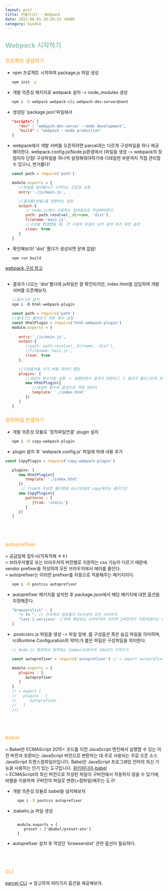 ```yaml
---
layout: post
title: 번들러(2) - Webpack
date: 2022-06-01 20:26:23 +0900
category: bundle
---
```


## <span style="color:#97cab3;font-weight:bold">Webpack 시작하기</span>
### <span style="color:#febc68;font-weight:bold">프로젝트 생성하기</span> 
   - npm 프로젝트 시작하여 package.js 파일 생성
   ```bash
      npm init -y
   ```   
   - 개발 의존성 패키지로 webpack 설치 -> node_modules 생성
   ```bash
      npm i -D webpack webpack-cli webpack-dev-server@next
   ``` 
   - 생성된 'package.json'파일에서 
   ```json
      "scripts": {
         "dev" : "webpack-dev-server --mode development", 
         "build" : "webpack --mode production"
      }
   ``` 
   - webpack에서 개발 서버를 오픈하려면 parcel과는 다르게 구성파일을 하나 제공해야한다. webpack.config.js(Node.js환경에서 )파일을 생성 -> webpack의 장점이자 단점! 구성파일을 하나씩 설정해줘야하기에 디테일한 부분까지 직접 관리할 수 있으나, 번거롭다!

   ```javascript
      const path = require('path')

      module.exports = {
         //파일을 읽어들이기 시작하는 진입점 설정
         entry:'./js/main.js',

         //결과물(번들)을 반환하는 설정
         output:{
            // node.js에서 사용하는 절대경로로 작성해야한다.
            path: path.resolve(__dirname, 'dist'),
            filename:'main.js',
            //구성을 변경했을 때, 전 구성의 파일이 남지 않게 하기 위한 옵션
            clean: true
         }
      }
   ``` 
   - 확인해보자! 'dist' 폴더가 생성되면 문제 없음!
   ```bash
      npm run build
   ```   
   [webpack 구성 참고](https://webpack.js.org/configuration/)  
   <br/>
   - 결과가 나오는 'dist'폴더에 js파일은 잘 확인되지만, index.html을 삽입하여 개발서버를 오픈해보자.  
    
   ```javascript
      //플러그인 설치
      npm i -D html-webpack-plugin
   ```    
   
   ```javascript
      const path = require('path')
      //플러그인 불러오기 위한 변수 설정
      const HtmlPlugin = require('html-webpack-plugin')
      module.exports = {
         
         entry:'./js/main.js',
         output:{
            //path: path.resolve(__dirname, 'dist'),
            //filename:'main.js',
            clean: true
         },

         //구성옵션을 추가,배열 데이터 할당
         plugins: [
            //생성자 함수처럼 실행 -> 실행되면서 결과가 반환되고 그 결과가 플러그인의 첫번째 아이템으로 사용된다는 의미
            new HtmlPlugin({
               //생성자 함수의 옵션으로 객체 데이터 
               template: './index.html'
            })
         ]
      }
   ```    

### <span style="color:#febc68;font-weight:bold">정적파일 연결하기</span> 
   - 개발 의존성 모듈로 '정적파일연결' plugin 설치
   ```bash
      npm i -D copy-webpack-plugin
   ```  
   - plugin 설치 후 'webpack.config.js' 파일에 아래 내용 추가
   ```javascript
   const CopyPlugin = require('copy-webpack-plugin')

      plugins: [
         new HtmlPlugin({
            template: './index.html'
         }),
          // from에 작성한 폴더명을 dist파일로 copy해주는 플러그인
         new CopyPlugin({
            patterns : [
               {from: 'static'}
            ]
         })
      ]
   ``` 
   <br/>
   <br/>

### <span style="color:#febc68;font-weight:bold">autoprefixer</span>
 = 공급업체 접두사(직독직해 ㅎㅎ)   
 = 브라우저별로 또는 브라우저의 버전별로 지원하는 css 기능이 다르기 때문에 vendor prefixer을 작성하여 모든 브라우저에서 에러를 줄인다.  
 = autoprefixer는 이러한 prefixer를 자동으로 적용해주는 패키지이다.

   ```bash
      npm i -D postcss autoprefixer
   ```
   - autoprefixer 패키지를 설치한 후 package.json에서 해당 패키지에 대한 옵션을 지정해준다.
   ```javascript
      "browserslist" : [
         "> 1% ", // 전세계의 점유율이 1%이상인 모든 브라우저
         "last 2 versions" //위에 해당되는 브라우저의 마지막 2버전까지 지원하겠다는 의미의 옵션
      ]
   ``` 
   - .postcssrc.js 파일을 생성 -> 파일 앞에 .를 구성옵션 혹은 숨김 파일을 의미하며, rc(Runtime Configuration의 약어)가 붙은 파일은 구성파일을 의미한다.

   ```javascript
      // Node.js 환경에서 동작하는 CommonJS방식의 내보내기 가져오기

      const autoprefixer = require('autoprefixer') // = import autoprefixer from 'autoprefixer'

      module.exports = {
         plugins : [
            autoprefixer
         ]
      } 
      // = export {
      //   plugins : [
      //      autoprefixer
      //   ]
      //}
   ```   
 
   <br/>
   <br/>

 ### <span style="color:#febc68;font-weight:bold">babel</span>
  = Babel은 ECMAScript 2015+ 코드를 이전 JavaScript 엔진에서 실행할 수 있는 이전 버전과 호환되는 JavaScript 버전으로 변환하는 데 주로 사용되는 무료 오픈 소스 JavaScript 트랜스컴파일러입니다. Babel은 JavaScript 프로그래밍 언어의 최신 기능을 사용하는 인기 있는 도구입니다. [위키피디아-babel](https://en.wikipedia.org/wiki/Babel_(transcompiler))  
  = ECMAScript의 최신 버전으로 작성된 파일이 구버전에서 작동하지 않을 수 있기에, 바벨을 이용하여 구버전의 파일로 변환(=컴파일)해주는 도구!  
  
  - 개발 의존성 모듈로 babel을 설치해보자
    ```bash
      npm i -D postcss autoprefixer
    ```  
 - .babelrc.js 파일 생성   
    ```javascipt
   
      module.exports = {
         preset : ['@babel/preset-env']
      }
   ```  
  - autoprefixer 설치 후 적었던 'browserslist' 관련 옵션이 필요하다.  
   <br/>
   <br/>

  ### <span style="color:#febc68;font-weight:bold">CLI</span>

  [parcel-CLI](https://ko.parceljs.org/cli.html) -> 참고하여 여러가지 옵션을 제공해보자.